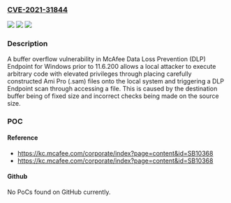 ### [CVE-2021-31844](https://cve.mitre.org/cgi-bin/cvename.cgi?name=CVE-2021-31844)
![](https://img.shields.io/static/v1?label=Product&message=McAfee%20Data%20Loss%20Prevention%20(DLP)%20Endpoint%20for%20Windows&color=blue)
![](https://img.shields.io/static/v1?label=Version&message=%3C%2010.6.200%20&color=brighgreen)
![](https://img.shields.io/static/v1?label=Vulnerability&message=CWE-120%3A%20Buffer%20Copy%20without%20Checking%20Size%20of%20Input%09&color=brighgreen)

### Description

A buffer overflow vulnerability in McAfee Data Loss Prevention (DLP) Endpoint for Windows prior to 11.6.200 allows a local attacker to execute arbitrary code with elevated privileges through placing carefully constructed Ami Pro (.sam) files onto the local system and triggering a DLP Endpoint scan through accessing a file. This is caused by the destination buffer being of fixed size and incorrect checks being made on the source size.

### POC

#### Reference
- https://kc.mcafee.com/corporate/index?page=content&id=SB10368
- https://kc.mcafee.com/corporate/index?page=content&id=SB10368

#### Github
No PoCs found on GitHub currently.

